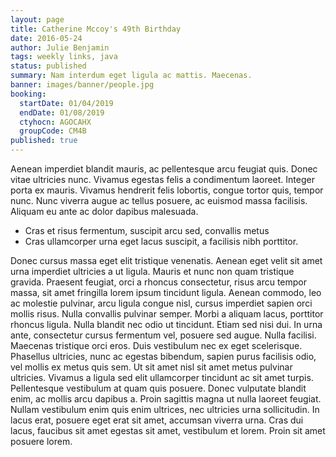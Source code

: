 ```yaml
---
layout: page
title: Catherine Mccoy's 49th Birthday
date: 2016-05-24
author: Julie Benjamin
tags: weekly links, java
status: published
summary: Nam interdum eget ligula ac mattis. Maecenas.
banner: images/banner/people.jpg
booking:
  startDate: 01/04/2019
  endDate: 01/08/2019
  ctyhocn: AGOCAHX
  groupCode: CM4B
published: true
---
```

Aenean imperdiet blandit mauris, ac pellentesque arcu feugiat quis. Donec vitae ultricies nunc. Vivamus egestas felis a condimentum laoreet. Integer porta ex mauris. Vivamus hendrerit felis lobortis, congue tortor quis, tempor nunc. Nunc viverra augue ac tellus posuere, ac euismod massa facilisis. Aliquam eu ante ac dolor dapibus malesuada.

* Cras et risus fermentum, suscipit arcu sed, convallis metus
* Cras ullamcorper urna eget lacus suscipit, a facilisis nibh porttitor.

Donec cursus massa eget elit tristique venenatis. Aenean eget velit sit amet urna imperdiet ultricies a ut ligula. Mauris et nunc non quam tristique gravida. Praesent feugiat, orci a rhoncus consectetur, risus arcu tempor massa, sit amet fringilla lorem ipsum tincidunt ligula. Aenean commodo, leo ac molestie pulvinar, arcu ligula congue nisl, cursus imperdiet sapien orci mollis risus. Nulla convallis pulvinar semper. Morbi a aliquam lacus, porttitor rhoncus ligula. Nulla blandit nec odio ut tincidunt. Etiam sed nisi dui. In urna ante, consectetur cursus fermentum vel, posuere sed augue. Nulla facilisi. Maecenas tristique orci eros.
Duis vestibulum nec ex eget scelerisque. Phasellus ultricies, nunc ac egestas bibendum, sapien purus facilisis odio, vel mollis ex metus quis sem. Ut sit amet nisl sit amet metus pulvinar ultricies. Vivamus a ligula sed elit ullamcorper tincidunt ac sit amet turpis. Pellentesque vestibulum at quam quis posuere. Donec vulputate blandit enim, ac mollis arcu dapibus a. Proin sagittis magna ut nulla laoreet feugiat. Nullam vestibulum enim quis enim ultrices, nec ultricies urna sollicitudin. In lacus erat, posuere eget erat sit amet, accumsan viverra urna. Cras dui lacus, faucibus sit amet egestas sit amet, vestibulum et lorem. Proin sit amet posuere lorem.
